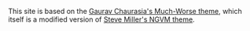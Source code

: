 This site is based on the [Gaurav Chaurasia's Much-Worse theme](https://github.com/gchauras/much-worse-jekyll-theme), which itself is a modified version of [Steve Miller's NGVM theme](http://jekyllthemes.org/themes/svm-ngvb/).
